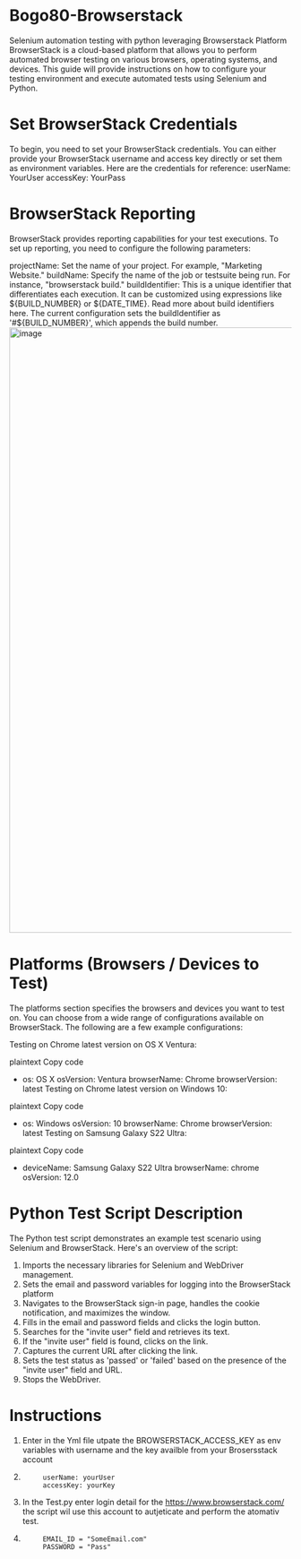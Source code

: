 # Bogo80-Browserstack
Selenium automation testing with python leveraging Browserstack Platform 
 BrowserStack is a cloud-based platform that allows you to perform automated browser testing on various browsers, operating systems, and devices. This guide will provide instructions on how to configure your testing environment and execute automated tests using Selenium and Python.
# Set BrowserStack Credentials
To begin, you need to set your BrowserStack credentials. You can either provide your BrowserStack username and access key directly or set them as environment variables. Here are the credentials for reference:
userName: YourUser 
accessKey: YourPass
# BrowserStack Reporting
BrowserStack provides reporting capabilities for your test executions. To set up reporting, you need to configure the following parameters:

projectName: Set the name of your project. For example, "Marketing Website."
buildName: Specify the name of the job or testsuite being run. For instance, "browserstack build."
buildIdentifier: This is a unique identifier that differentiates each execution. It can be customized using expressions like ${BUILD_NUMBER} or ${DATE_TIME}. Read more about build identifiers here. The current configuration sets the buildIdentifier as '#${BUILD_NUMBER}', which appends the build number.
<img width="1081" alt="image" src="https://github.com/Bogo80/Browserstack-/assets/133137279/dffa2d09-db66-442b-a53d-53005788f79f">

# Platforms (Browsers / Devices to Test)
The platforms section specifies the browsers and devices you want to test on. You can choose from a wide range of configurations available on BrowserStack. The following are a few example configurations:

Testing on Chrome latest version on OS X Ventura:

plaintext
Copy code
- os: OS X
  osVersion: Ventura
  browserName: Chrome
  browserVersion: latest
Testing on Chrome latest version on Windows 10:

plaintext
Copy code
- os: Windows
  osVersion: 10
  browserName: Chrome
  browserVersion: latest
Testing on Samsung Galaxy S22 Ultra:

plaintext
Copy code
- deviceName: Samsung Galaxy S22 Ultra
  browserName: chrome
  osVersion: 12.0
  
# Python Test Script Description
The Python test script demonstrates an example test scenario using Selenium and BrowserStack. Here's an overview of the script:

1. Imports the necessary libraries for Selenium and WebDriver management.
2. Sets the email and password variables for logging into the BrowserStack platform
3. Navigates to the BrowserStack sign-in page, handles the cookie notification, and maximizes the window.
4. Fills in the email and password fields and clicks the login button.
5. Searches for the "invite user" field and retrieves its text.
6. If the "invite user" field is found, clicks on the link.
7. Captures the current URL after clicking the link.
8. Sets the test status as 'passed' or 'failed' based on the presence of the "invite user" field and URL.
9. Stops the WebDriver.

# Instructions 
1. Enter in the Yml file utpate the  BROWSERSTACK_ACCESS_KEY as env variables  with  username and the key availble from your Brosersstack account
2.          userName: yourUser
            accessKey: yourKey
3. In the Test.py enter login detail for the https://www.browserstack.com/ the script wil use this account to autjeticate and perform the atomativ test.
4.          EMAIL_ID = "SomeEmail.com"
            PASSWORD = "Pass"


